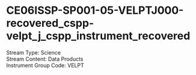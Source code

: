 # CE06ISSP-SP001-05-VELPTJ000-recovered_cspp-velpt_j_cspp_instrument_recovered

Stream Type: Science<br>
Stream Content: Data Products<br>
Instrument Group Code: VELPT<br>
